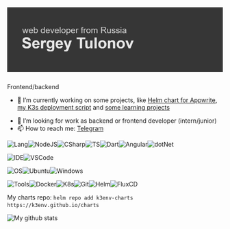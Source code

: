 # ![Header](header.png)

Frontend/backend

- 🔭 I’m currently working on some projects, like [Helm chart for Appwrite](https://github.com/k3env/appwrite-helm), [my K3s deployment script](https://github.com/k3env/k3s-boot) and [some learning projects](https://github.com/k3env/learning-webdev)
<!-- - 🌱 I’m currently learning React -->
- 👯 I’m looking for work as backend or frontend developer (intern/junior)
- 📫 How to reach me: [Telegram](https://t.me/k3env)

![Lang](https://img.shields.io/badge/Languages%20%26%20frameworks%3A-535353?style=for-the-badge)![NodeJS](https://img.shields.io/badge/Node.JS-339933?style=for-the-badge&logo=nodedotjs&logoColor=white)![CSharp](https://img.shields.io/badge/C%23-239120?style=for-the-badge&logo=csharp&logoColor=white)![TS](https://img.shields.io/badge/ts-3178C6?style=for-the-badge&logo=typescript&logoColor=white)![Dart](https://img.shields.io/badge/Dart-0175C2?style=for-the-badge&logo=dart&logoColor=white)![Angular](https://img.shields.io/badge/Angualr-DD0031?style=for-the-badge&logo=angular&logoColor=white)![dotNet](https://img.shields.io/badge/.Net-512BD4?style=for-the-badge&logo=dotnet&logoColor=white)

![IDE](https://img.shields.io/badge/IDE:-535353?style=for-the-badge)![VSCode](https://img.shields.io/badge/VS%20Code-007ACC?style=for-the-badge&logo=visualstudiocode&logoColor=white)

![OS](https://img.shields.io/badge/OS:-535353?style=for-the-badge)![Ubuntu](https://img.shields.io/badge/Ubuntu-E95420?style=for-the-badge&logo=ubuntu&logoColor=white)![Windows](https://img.shields.io/badge/Windows-0078D6?style=for-the-badge&logo=windows&logoColor=white)

![Tools](https://img.shields.io/badge/Tools:-535353?style=for-the-badge)![Docker](https://img.shields.io/badge/Docker-2496ED?style=for-the-badge&logo=docker&logoColor=white)![K8s](https://img.shields.io/badge/Kubernetes-326CE5?style=for-the-badge&logo=kubernetes&logoColor=white)![Git](https://img.shields.io/badge/Git-F05032?style=for-the-badge&logo=git&logoColor=white)![Helm](https://img.shields.io/badge/Helm-0F1689?style=for-the-badge&logo=helm&logoColor=white)![FluxCD](https://img.shields.io/badge/FluxCD-326ce5?style=for-the-badge)

My charts repo: `helm repo add k3env-charts https://k3env.github.io/charts`

![My github stats](https://github-readme-stats.vercel.app/api?username=k3env&count_private=true&show_icons=true&theme=discord_old_blurple&custom_title=My%20stats)
